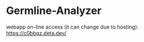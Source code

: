 # Germline-Analyzer

webapp on-line access (it can change due to hosting): https://c0bbqz.deta.dev/
